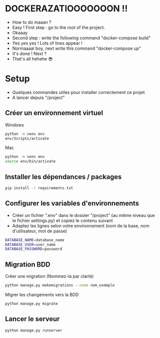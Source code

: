 # DOCKERAZATIOOOOOOON !!

- How to do maaan ?
- Easy ! First step : go to the root of the project. 
- Okaaay
- Second step : write the following command "docker-compose build"
- Yes yes yes ! Lots of lines appear !
- Normaaaal boy, next write this command "docker-compose up"
- It's done ! Next ?
- That's all hehehe 😎


# Setup

- Quelques commandes utiles pour installer correctement ce projet
- A lancer depuis "/project"




## Créer un environnement virtuel

Windows 

```bash
python -m venv env
env/Scripts/activate
```
Mac 

```bash
python -m venv env
source env/bin/activate
```
## Installer les dépendances / packages

```bash
pip install -r requirements.txt
```
## Configurer les variables d'environnements

- Créer un fichier ".env" dans le dossier "/project" (au même niveau que le fichier settings.py) et copiez le contenu suivant
- Adaptez les lignes selon votre environnement (nom de la base, nom d'utilisateur, mot de passe)

```bash
DATABASE_NAME=database_name
DATABASE_USER=user_name
DATABASE_PASSWORD=password
```

## Migration BDD

Créer une migration (Nommez-la par clarté)
```bash
python manage.py makemigrations --name nom_exemple
```
Migrer les changements vers la BDD
```bash
python manage.py migrate
```
## Lancer le serveur

```bash
python manage.py runserver
```

